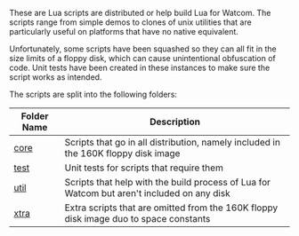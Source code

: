 These are Lua scripts are distributed or help build Lua for Watcom.
The scripts range from simple demos to clones of unix utilities
that are particularly useful on platforms that have no native equivalent.

Unfortunately, some scripts have been squashed
so they can all fit in the size limits of a floppy disk, 
which can cause unintentional obfuscation of code.
Unit tests have been created in these instances to make sure the script works
as intended.

The scripts are split into the following folders:

| Folder Name    | Description                                                                                |
|----------------|--------------------------------------------------------------------------------------------|
| [core](./core) | Scripts that go in all distribution, namely included in the 160K floppy disk image         |
| [test](./test) | Unit tests for scripts that require them                                                   |
| [util](./util) | Scripts that help with the build process of Lua for Watcom but aren't included on any disk | 
| [xtra](./xtra) | Extra scripts that are omitted from the 160K floppy disk image duo to space constants      |
